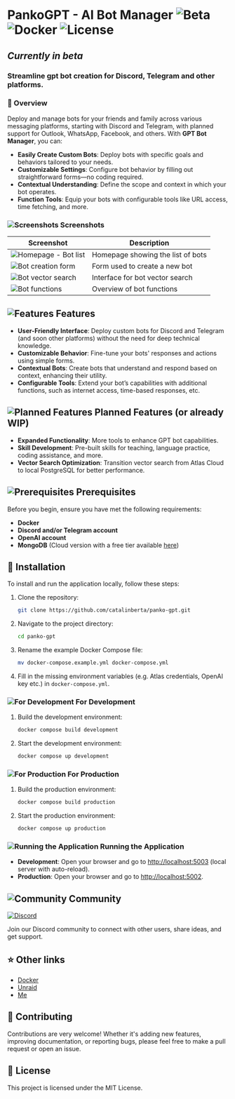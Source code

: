 # PankoGPT - AI Bot Manager ![Beta](https://img.shields.io/badge/status-beta-yellow) ![Docker](https://img.shields.io/badge/Docker-Ready-blue) ![License](https://img.shields.io/badge/license-MIT-green)

## _*Currently in beta*_

### Streamline gpt bot creation for Discord, Telegram and other platforms.

### 🚀 Overview
Deploy and manage bots for your friends and family across various messaging platforms, starting with Discord and Telegram, with planned support for Outlook, WhatsApp, Facebook, and others. With **GPT Bot Manager**, you can:

- **Easily Create Custom Bots**: Deploy bots with specific goals and behaviors tailored to your needs.
- **Customizable Settings**: Configure bot behavior by filling out straightforward forms—no coding required.
- **Contextual Understanding**: Define the scope and context in which your bot operates.
- **Function Tools**: Equip your bots with configurable tools like URL access, time fetching, and more.

### ![Screenshots](https://img.shields.io/badge/Screenshots-E74C3C?logo=image&logoColor=white) Screenshots

| Screenshot | Description |
|------------|-------------|
| ![Homepage - Bot list](https://catalinberta.com/files/panko/panko-gpt/screenshots/01-homepage.png) | Homepage showing the list of bots |
| ![Bot creation form](https://catalinberta.com/files/panko/panko-gpt/screenshots/02-create-form.png) | Form used to create a new bot |
| ![Bot vector search](https://catalinberta.com/files/panko/panko-gpt/screenshots/03-create-vector-search.png) | Interface for bot vector search |
| ![Bot functions](https://catalinberta.com/files/panko/panko-gpt/screenshots/05-functions.png) | Overview of bot functions |

## ![Features](https://img.shields.io/badge/Features-8E44AD?logo=features&logoColor=white) Features
- **User-Friendly Interface**: Deploy custom bots for Discord and Telegram (and soon other platforms) without the need for deep technical knowledge.
- **Customizable Behavior**: Fine-tune your bots' responses and actions using simple forms.
- **Contextual Bots**: Create bots that understand and respond based on context, enhancing their utility.
- **Configurable Tools**: Extend your bot’s capabilities with additional functions, such as internet access, time-based responses, etc.

## ![Planned Features](https://img.shields.io/badge/Planned%20Features-F39C12?logo=rocket&logoColor=white) Planned Features (or already WIP)

- **Expanded Functionality**: More tools to enhance GPT bot capabilities.
- **Skill Development**: Pre-built skills for teaching, language practice, coding assistance, and more.
- **Vector Search Optimization**: Transition vector search from Atlas Cloud to local PostgreSQL for better performance.
  
## ![Prerequisites](https://img.shields.io/badge/Prerequisites-0D6EFD?logo=docker&logoColor=white) Prerequisites

Before you begin, ensure you have met the following requirements:

- **Docker**
- **Discord and/or Telegram account**
- **OpenAI account**
- **MongoDB** (Cloud version with a free tier available [here](https://www.mongodb.com/cloud/atlas/register))

## 📝 Installation

To install and run the application locally, follow these steps:

1. Clone the repository:
   ```bash
   git clone https://github.com/catalinberta/panko-gpt.git
   ```

2. Navigate to the project directory:
   ```bash
   cd panko-gpt
   ```

3. Rename the example Docker Compose file:
   ```bash
   mv docker-compose.example.yml docker-compose.yml
   ```

4. Fill in the missing environment variables (e.g. Atlas credentials, OpenAI key etc.) in `docker-compose.yml`.

### ![For Development](https://img.shields.io/badge/For%20Development-FF5733?logo=visual-studio-code&logoColor=white) For Development

1. Build the development environment:
   ```bash
   docker compose build development
   ```

2. Start the development environment:
   ```bash
   docker compose up development
   ```

### ![For Production](https://img.shields.io/badge/For%20Production-28A745?logo=heroku&logoColor=white) For Production

1. Build the production environment:
   ```bash
   docker compose build production
   ```

2. Start the production environment:
   ```bash
   docker compose up production
   ```

### ![Running the Application](https://img.shields.io/badge/Running%20the%20Application-3498DB?logo=server&logoColor=white) Running the Application

- **Development**: Open your browser and go to [http://localhost:5003](http://localhost:5003) (local server with auto-reload).
- **Production**: Open your browser and go to [http://localhost:5002](http://localhost:5002).

## ![Community](https://img.shields.io/badge/Community-7289DA?logo=discord&logoColor=white) Community

[![Discord](https://img.shields.io/badge/Discord-Join%20Us-7289DA?logo=discord&logoColor=white)](https://eq6w.short.gy/discord-invite-github)

Join our Discord community to connect with other users, share ideas, and get support.

## ⭐️ Other links
- [Docker](https://hub.docker.com/repository/docker/catalinbertadev/panko-gpt)
- [Unraid](https://unraid.net/community/apps?q=panko-gpt)
- [Me](https://catalinberta.com)

## 🤝 Contributing
Contributions are very welcome! Whether it's adding new features, improving documentation, or reporting bugs, please feel free to make a pull request or open an issue.

## 📃 License
This project is licensed under the MIT License.
